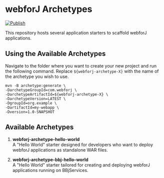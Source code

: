 # webforJ Archetypes

[![Publish](https://github.com/webforj/webforj-archetypes/actions/workflows/publish.yml/badge.svg)](https://github.com/webforj/webforj-archetypes/actions/workflows/publish.yml)

This repository hosts several application starters to scaffold webforJ applications.

## Using the Available Archetypes

Navigate to the folder where you want to create your new project and run the following command. Replace `${webforj-archetype-X}` with the name of the archetype you wish to use.

```shell
mvn -B archetype:generate \
-DarchetypeGroupId=com.webforj \
-DarchetypeArtifactId=${webforj-archetype-X} \
-DarchetypeVersion=LATEST \
-DgroupId=org.example \
-DartifactId=my-webapp \
-Dversion=1.0-SNAPSHOT
```

## Available Archetypes

1. **webforj-archetype-hello-world**  
   A "Hello World" starter designed for developers who want to deploy webforJ applications as standalone WAR files.

2. **webforj-archetype-bbj-hello-world**  
   A "Hello World" starter tailored for creating and deploying webforJ applications running on BBjServices.
